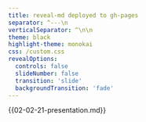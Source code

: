 ```yaml
---
title: reveal-md deployed to gh-pages
separator: ^---\n
verticalSeparator: ^\n\n
theme: black
highlight-theme: monokai
css: /custom.css
revealOptions:
  controls: false
  slideNumber: false
  transition: 'slide'
  backgroundTransition: 'fade'
---
```


{{02-02-21-presentation.md}}
